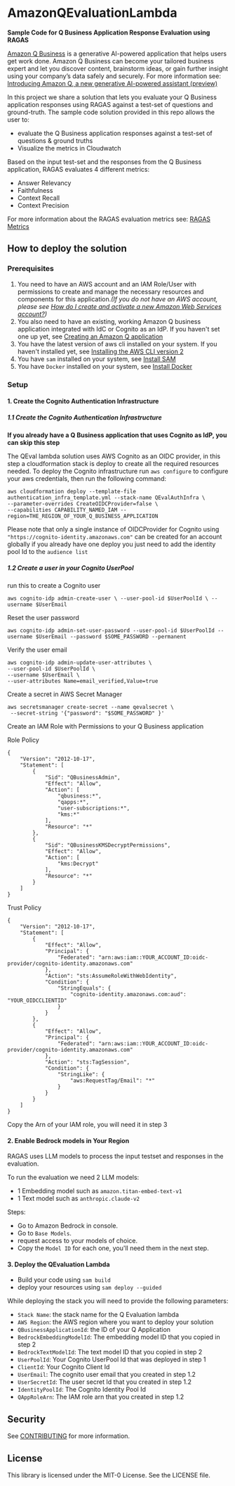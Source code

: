 # AmazonQEvaluationLambda

**Sample Code for Q Business Application Response Evaluation using RAGAS**


[Amazon Q Business](https://aws.amazon.com/q/business/) is a generative AI-powered application that helps users get work done. 
Amazon Q Business can become your tailored business expert and let you discover content, brainstorm ideas, or gain further insight using your company’s data safely and securely. 
For more information see: [Introducing Amazon Q, a new generative AI-powered assistant (preview)](https://aws.amazon.com/blogs/aws/introducing-amazon-q-a-new-generative-ai-powered-assistant-preview)

In this project we share a solution that lets you evaluate your Q Business application responses using RAGAS against a test-set of questions and ground-truth.
The sample code solution provided in this repo allows the user to:
- evaluate the Q Business application responses against a test-set of questions & ground truths
- Visualize the metrics in Cloudwatch

Based on the input test-set and the responses from the Q Business application, RAGAS evaluates 4 different metrics:
- Answer Relevancy
- Faithfulness
- Context Recall
- Context Precision

For more information about the RAGAS evaluation metrics see: [RAGAS Metrics](https://docs.ragas.io/en/stable/concepts/metrics/available_metrics/)

## How to deploy the solution

### Prerequisites

1. You need to have an AWS account and an IAM Role/User with permissions to create and manage the necessary resources and components for this application.*(If you do not have an AWS account, please see [How do I create and activate a new Amazon Web Services account?](https://aws.amazon.com/premiumsupport/knowledge-center/create-and-activate-aws-account/))*
2. You also need to have an existing, working Amazon Q business application integrated with IdC or Cognito as an IdP. If you haven't set one up yet, see [Creating an Amazon Q application](https://docs.aws.amazon.com/amazonq/latest/business-use-dg/create-app.html)
3. You have the latest version of aws cli  installed on your system. If you haven't installed yet, see [Installing the AWS CLI version 2](https://docs.aws.amazon.com/cli/latest/userguide/install-cliv2.html)
4. You have `sam` installed on your system, see [Install SAM](https://docs.aws.amazon.com/serverless-application-model/latest/developerguide/install-sam-cli.html)
5. You have `Docker` installed on your system, see [Install Docker](https://docs.docker.com/engine/install/)


### Setup

#### 1. Create the Cognito Authentication Infrastructure 

##### 1.1 Create the Cognito Authentication Infrastructure
**If you already have a Q Business application that uses Cognito as IdP, you can skip this step**
    
The QEval lambda solution uses AWS Cognito as an OIDC provider, in this step a cloudformation stack is deploy to create all the required resources needed.
To deploy the Cognito infrastructure run `aws configure` to configure your aws credentials,
then run the following command:
```
aws cloudformation deploy --template-file authentication_infra_template.yml --stack-name QEvalAuthInfra \
--parameter-overrides CreateOIDCProvider=false \
--capabilities CAPABILITY_NAMED_IAM --region=THE_REGION_OF_YOUR_Q_BUSINESS_APPLICATION
```

Please note that only a single instance of OIDCProvider for Cognito using `"https://cognito-identity.amazonaws.com"` can be created for an account globally
if you already have one deploy you just need to add the identity pool Id to the `audience list`

##### 1.2 Create a user in your Cognito UserPool

run this to create a Cognito user

`aws cognito-idp admin-create-user \ --user-pool-id $UserPoolId \ --username $UserEmail`

Reset the user password

`aws cognito-idp admin-set-user-password --user-pool-id $UserPoolId --username $UserEmail --password $SOME_PASSWORD --permanent`

Verify the user email
```
aws cognito-idp admin-update-user-attributes \
--user-pool-id $UserPoolId \
--username $UserEmail \
--user-attributes Name=email_verified,Value=true
```

Create a secret in AWS Secret Manager
```
aws secretsmanager create-secret --name qevalsecret \
 --secret-string '{"password": "$SOME_PASSWORD" }'
```


Create an IAM Role with Permissions to your Q Business application

Role Policy

```
{
    "Version": "2012-10-17",
    "Statement": [
        {
            "Sid": "QBusinessAdmin",
            "Effect": "Allow",
            "Action": [
                "qbusiness:*",
                "qapps:*",
                "user-subscriptions:*",
                "kms:*"
            ],
            "Resource": "*"
        },
        {
            "Sid": "QBusinessKMSDecryptPermissions",
            "Effect": "Allow",
            "Action": [
                "kms:Decrypt"
            ],
            "Resource": "*"
        }
    ]
}
```

Trust Policy
```
{
    "Version": "2012-10-17",
    "Statement": [
        {
            "Effect": "Allow",
            "Principal": {
                "Federated": "arn:aws:iam::YOUR_ACCOUNT_ID:oidc-provider/cognito-identity.amazonaws.com"
            },
            "Action": "sts:AssumeRoleWithWebIdentity",
            "Condition": {
                "StringEquals": {
                    "cognito-identity.amazonaws.com:aud": "YOUR_OIDCCLIENTID"
                }
            }
        },
        {
            "Effect": "Allow",
            "Principal": {
                "Federated": "arn:aws:iam::YOUR_ACCOUNT_ID:oidc-provider/cognito-identity.amazonaws.com"
            },
            "Action": "sts:TagSession",
            "Condition": {
                "StringLike": {
                    "aws:RequestTag/Email": "*"
                }
            }
        }
    ]
}
```

Copy the Arn of your IAM role, you will need it in step 3

#### 2. Enable Bedrock models in Your Region
RAGAS uses LLM models to process the input testset and responses in the evaluation.

To run the evaluation we need 2 LLM models:
- 1 Embedding model such as `amazon.titan-embed-text-v1`
- 1 Text model such as `anthropic.claude-v2`

Steps:
- Go to Amazon Bedrock in console.
- Go to `Base Models`.
- request access to your models of choice.
- Copy the `Model ID` for each one, you'll need them in the next step.

#### 3. Deploy the QEvaluation Lambda
 - Build your code using `sam build`
 - deploy your resources using `sam deploy --guided`

While deploying the stack you will need to provide the following parameters:
- `Stack Name`: the stack name for the Q Evaluation lambda
- `AWS Region`: the AWS region where you want to deploy your solution
- `QBusinessApplicationId`: the ID of your Q Application
- `BedrockEmbeddingModelId`: The embedding model ID that you copied in step 2
- `BedrockTextModelId`: The text model ID that you copied in step 2
- `UserPoolId`: Your Cognito UserPool Id that was deployed in step 1
- `ClientId`: Your Cognito Client Id
- `UserEmail`: The cognito user email that you created in step 1.2
- `UserSecretId`: The user secret Id that you created in step 1.2
- `IdentityPoolId`: The Cognito Identity Pool Id
- `QAppRoleArn`: The IAM role arn that you created in step 1.2

## Security

See [CONTRIBUTING](CONTRIBUTING.md#security-issue-notifications) for more information.

## License

This library is licensed under the MIT-0 License. See the LICENSE file.

